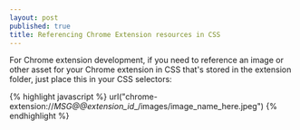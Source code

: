 ```yaml
---
layout: post
published: true
title: Referencing Chrome Extension resources in CSS
---
```

For Chrome extension development, if you need to reference an image or other asset for your Chrome extension in CSS that's stored in the extension folder, just place this in your CSS selectors:

{% highlight javascript %}
url("chrome-extension://__MSG_@@extension_id__/images/image_name_here.jpeg")
{% endhighlight %}
